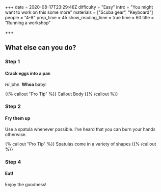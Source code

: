 +++
date = 2020-08-17T23:29:48Z
difficulty = "Easy"
intro = "You might want to work on this some more"
materials = ["Scuba gear", "Keyboard"]
people = "4-8"
prep_time = 45
show_reading_time = true
time = 60
title = "Running a workshop"

+++
## What else can you do?

### Step 1

#### Crack eggs into a pan

_Hi_ john. **Whoa** baby!

{{% callout "Pro Tip" %}}
Callout Body
{{% /callout %}}

### Step 2

#### Fry them up

Use a spatula whenever possible. I've heard that you can burn your hands otherwise.

{% callout "Pro Tip" %}} Spatulas come in a variety of shapes {{% /callout %}}

### Step 4

#### Eat!

Enjoy the goodness!
